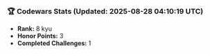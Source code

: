 ### 🏆 Codewars Stats (Updated: 2025-08-28 04:10:19 UTC)

- **Rank:** 8 kyu
- **Honor Points:** 3
- **Completed Challenges:** 1
